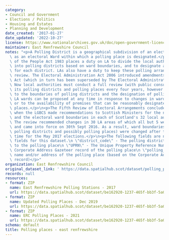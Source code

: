 ```yaml
---
category:
- Council and Government
- Elections / Politics
- Housing and Estates
- Planning and Development
date_created: '2017-01-27'
date_updated: '2022-10-27'
license: https://www.nationalarchives.gov.uk/doc/open-government-licence/version/3/
maintainer: East Renfrewshire Council
notes: "<p>A Polling District is a geographical subdivision of an electoral area such\
  \ as an electoral Ward within which a polling place is designated.</p>\n<p>The Representation\
  \ of the People Act 1983 places a duty on LA to divide the local authority area\
  \ into polling districts based on ward boundaries, and to designate a polling place\
  \ for each district. LAs also have a duty to keep these polling arrangements under\
  \ review. The Electoral Administration Act 2006 introduced amendments to the 1983\
  \ Act (which in turn has been superseded by The Electoral Administration Act 2013).\
  \ Now local authorities must conduct a full review (with public consultation) of\
  \ its polling districts and polling places every four years, however adjustments\
  \ to the boundaries of polling districts and the designation of polling places within\
  \ LA wards can be proposed at any time in response to changes in ward boundaries\
  \ or to the availability of premises that can be reasonably designated as polling\
  \ places.</p>\n<p>The Fifth Review of Electoral Arrangements concluded in May 2016\
  \ when the LGBCS made recommendations to Scottish Ministers for the number of Councillors\
  \ and the electoral ward boundaries in each of Scotland's 32 local authorities.\
  \ The review recommended changes in 30 LA areas of which all but 5 were accepted\
  \ and came into force on 30th Sept 2016. As a result, ward boundaries (and therefore\
  \ polling districts and possibly polling places) were changed after this date in\
  \ time for the May 2017 elections.</p>\n<p>The following fields are now MANDATORY\
  \ fields for this dataset.\n \"district_code\" - The polling district code linked\
  \ to the polling place\n \"UPRN\" - The Unique Property Reference Number for the\
  \ Corporate Address Gazeteer record of the polling place\n \"polling_place\" - The\
  \ name and/or address of the polling place (based on the Corporate Address Gazeteer\
  \ record)</p>"
organization: East Renfrewshire Council
original_dataset_link: ' https://data.spatialhub.scot/dataset/polling_places-er'
records: null
resources:
- format: ZIP
  name: East Renfrewshire Polling Stations - 2017
  url: https://data.spatialhub.scot/dataset/be162920-1237-465f-bb3f-5a0cc6a9d9d1/resource/c9ca0b7c-8ac0-406a-a19f-02cc71b2d3a2/download/er-polling-stations-2017.zip
- format: ZIP
  name: Updated Polling Places - Dec 2019
  url: https://data.spatialhub.scot/dataset/be162920-1237-465f-bb3f-5a0cc6a9d9d1/resource/50ea598c-bfbd-4805-8df2-2cfd7cf585de/download/erc_polling_stations_dec_2019.zip
- format: ZIP
  name: ERC Polling Places - 2021
  url: https://data.spatialhub.scot/dataset/be162920-1237-465f-bb3f-5a0cc6a9d9d1/resource/62d0fde2-6328-4399-aa4d-f6d618fae7ce/download/erc-polling-places.zip
schema: default
title: Polling places - east renfrewshire
---
```

